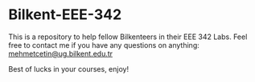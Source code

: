 # Bilkent-EEE-342

This is a repository to help fellow Bilkenteers in their EEE 342 Labs. Feel free to contact me if you have any questions on anything: mehmetcetin@ug.bilkent.edu.tr

Best of lucks in your courses, enjoy!
